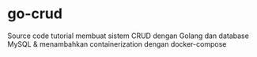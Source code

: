 # go-crud

Source code tutorial membuat sistem CRUD dengan Golang dan database MySQL & menambahkan containerization dengan docker-compose 

